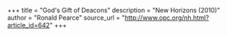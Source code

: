 +++
title = "God's Gift of Deacons"
description = "New Horizons (2010)"
author = "Ronald Pearce"
source_url = "http://www.opc.org/nh.html?article_id=642"
+++
